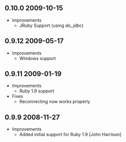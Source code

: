 ## 0.10.0 2009-10-15
* Improvements
  * JRuby Support (using *do_jdbc*)

## 0.9.12 2009-05-17
* Improvements
  * Windows support

## 0.9.11 2009-01-19
* Improvements
  * Ruby 1.9 support
* Fixes
  * Reconnecting now works properly

## 0.9.9 2008-11-27
* Improvements
  * Added initial support for Ruby 1.9 [John Harrison]
